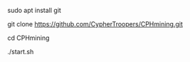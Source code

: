  sudo apt install git
 
 git clone https://github.com/CypherTroopers/CPHmining.git
 
 cd CPHmining

./start.sh
